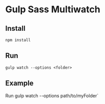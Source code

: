 # Gulp Sass Multiwatch

## Install

`npm install`

## Run

`gulp watch --options <folder>`

## Example

Run gulp watch --options path/to/myFolder`
